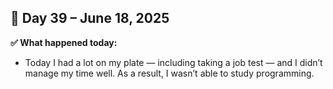 ## 📅 Day 39 – June 18, 2025

**✅ What happened today:**

- Today I had a lot on my plate — including taking a job test — and I didn’t manage my time well. As a result, I wasn’t able to study programming.

